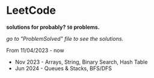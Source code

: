 # LeetCode
**solutions for probably? `50` problems.**  

_go to "ProblemSolved" file to see the solutions._

From 11/04/2023 - now 

* Nov 2023 - Arrays, String, Binary Search, Hash Table
* Jun 2024 - Queues & Stacks, BFS/DFS
